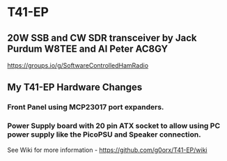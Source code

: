 # T41-EP 
## 20W SSB and CW SDR transceiver by Jack Purdum W8TEE and Al Peter AC8GY

https://groups.io/g/SoftwareControlledHamRadio

## My T41-EP Hardware Changes

### Front Panel using MCP23017 port expanders.

### Power Supply board with 20 pin ATX socket to allow using PC power supply like the PicoPSU and Speaker connection.

See Wiki for more information - https://github.com/g0orx/T41-EP/wiki
